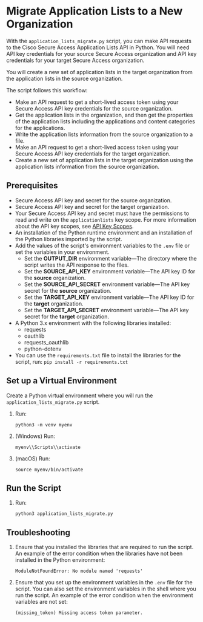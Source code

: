 # Migrate Application Lists to a New Organization

With the `application_lists_migrate.py` script, you can make API requests to the Cisco Secure Access Application Lists API in Python. You will need API key credentials for your source Secure Access organization and API key credentials for your target Secure Access organization.

You will create a new set of application lists in the target organization from the application lists in the source organization.

The script follows this workflow:

* Make an API request to get a short-lived access token using your Secure Access API key credentials for the source organization.
* Get the application lists in the organization, and then get the properties of the application lists including the applications and content categories for the applications.
* Write the application lists information from the source organization to a file.
* Make an API request to get a short-lived access token using your Secure Access API key credentials for the target organization.
* Create a new set of application lists in the target organization using the application lists information from the source organization.

## Prerequisites

* Secure Access API key and secret for the source organization.
* Secure Access API key and secret for the target organization.
* Your Secure Access API key and secret must have the permissions to read and write on the `applicationlists` key scope. For more information about the API key scopes, see [API Key Scopes](https://developer.cisco.com/docs/cloud-security/secure-access-api-guides-oauth-2-0-scopes/).
* An installation of the Python runtime environment and an installation of the Python libraries imported by the script.
* Add the values of the script's environment variables to the `.env` file or set the variables in your environment.
    * Set the **OUTPUT_DIR** environment variable—The directory where the script writes the API response to the files.
    * Set the **SOURCE_API_KEY** environment variable—The API key ID for the **source** organization.
    * Set the **SOURCE_API_SECRET** environment variable—The API key secret for the **source** organization.
    * Set the **TARGET_API_KEY** environment variable—The API key ID for the **target** organization.
    * Set the **TARGET_API_SECRET** environment variable—The API key secret for the **target** organization.
* A Python 3.x environment with the following libraries installed:
  * requests
  * oauthlib
  * requests_oauthlib
  * python-dotenv
* You can use the `requirements.txt` file to install the libraries for the script, run:
    `pip install -r requirements.txt`

## Set up a Virtual Environment

Create a Python virtual environment where you will run the `application_lists_migrate.py` script.

1. Run:
    ```shell
    python3 -m venv myenv
    ```
1. (Windows) Run:
    ```shell
    myenv\\Scripts\\activate
    ```
1. (macOS) Run:
    ```shell
    source myenv/bin/activate
    ```

## Run the Script

1. Run:
    ```shell
    python3 application_lists_migrate.py
    ```

## Troubleshooting

1. Ensure that you installed the libraries that are required to run the script.
   An example of the error condition when the libraries have not been installed in the Python environment:

   `ModuleNotFoundError: No module named 'requests'`
1. Ensure that you set up the environment variables in the `.env` file for the script. You can also set the environment variables in the shell where you run the script.
   An example of the error condition when the environment variables are not set:

   `(missing_token) Missing access token parameter.`
